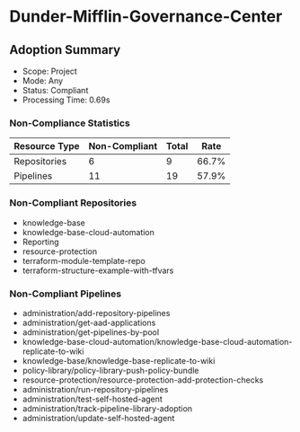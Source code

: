 # Dunder-Mifflin-Governance-Center

## Adoption Summary

- Scope: Project
- Mode: Any
- Status: Compliant
- Processing Time: 0.69s

### Non-Compliance Statistics

| Resource Type | Non-Compliant | Total | Rate |
|---------------|---------------|-------|------|
| Repositories | 6 | 9 | 66.7% |
| Pipelines | 11 | 19 | 57.9% |

### Non-Compliant Repositories

- knowledge-base
- knowledge-base-cloud-automation
- Reporting
- resource-protection
- terraform-module-template-repo
- terraform-structure-example-with-tfvars

### Non-Compliant Pipelines

- administration/add-repository-pipelines
- administration/get-aad-applications
- administration/get-pipelines-by-pool
- knowledge-base-cloud-automation/knowledge-base-cloud-automation-replicate-to-wiki
- knowledge-base/knowledge-base-replicate-to-wiki
- policy-library/policy-library-push-policy-bundle
- resource-protection/resource-protection-add-protection-checks
- administration/run-repository-pipelines
- administration/test-self-hosted-agent
- administration/track-pipeline-library-adoption
- administration/update-self-hosted-agent
